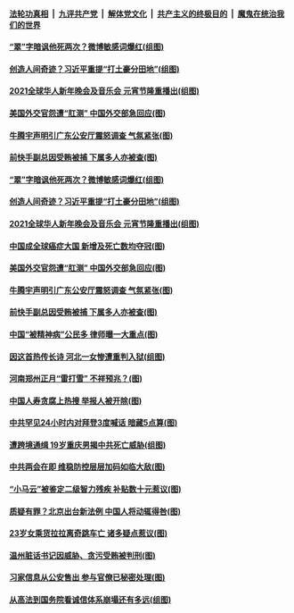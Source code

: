 

####  [法轮功真相](../../../../basic/blob/master/README.md?t=02260631) &nbsp;|&nbsp; [九评共产党](../../../../9ping.md/blob/master/README.md?t=02260631) &nbsp;|&nbsp; [解体党文化](../../../../jtdwh.md/blob/master/README.md?t=02260631)  &nbsp;|&nbsp; [共产主义的终极目的](../../../../gczydzjmd.md/blob/master/README.md?t=02260631) &nbsp;|&nbsp; [魔鬼在统治我们的世界](../../../../mgztzwmdsj.md/blob/master/README.md?t=02260631) 

#### [“翠”字暗讽他死两次？微博敏感词爆红(组图)](../pages/p1/963751.md?t=02260631) 

#### [创造人间奇迹？习近平重提“打土豪分田地”(组图)](../pages/p1/963737.md?t=02260631) 

#### [2021全球华人新年晚会及音乐会 元宵节隆重播出(组图)](../pages/p1/963739.md?t=02260631) 

#### [美国外交官怨遭“肛测” 中国外交部急回应(图)](../pages/p1/963730.md?t=02260631) 

#### [牛腾宇声明引广东公安厅震怒调查 气氛紧张(图)](../pages/p1/963682.md?t=02260631) 

#### [前快手副总因受贿被捕 下属多人亦被查(图)](../pages/p1/963707.md?t=02260631) 

#### [“翠”字暗讽他死两次？微博敏感词爆红(组图)](../pages/p1/963751.md?t=02260631) 

#### [创造人间奇迹？习近平重提“打土豪分田地”(组图)](../pages/p1/963737.md?t=02260631) 

#### [2021全球华人新年晚会及音乐会 元宵节隆重播出(组图)](../pages/p1/963739.md?t=02260631) 

#### [中国成全球癌症大国 新增及死亡数均夺冠(图)](../pages/p1/963728.md?t=02260631) 

#### [美国外交官怨遭“肛测” 中国外交部急回应(图)](../pages/p1/963730.md?t=02260631) 

#### [牛腾宇声明引广东公安厅震怒调查 气氛紧张(图)](../pages/p1/963682.md?t=02260631) 

#### [前快手副总因受贿被捕 下属多人亦被查(图)](../pages/p1/963707.md?t=02260631) 

#### [中国“被精神病”公民多 律师曝一大重点(图)](../pages/p1/963610.md?t=02260631) 

#### [因这首热传长诗 河北一女惨遭重判入狱(组图)](../pages/p1/963627.md?t=02260631) 

#### [河南郑州正月“雷打雪” 不祥预兆？(图)](../pages/p1/963651.md?t=02260631) 

#### [中国人寿贪腐上热搜 举报人被开除(图)](../pages/p1/963648.md?t=02260631) 

#### [中共罕见24小时内对拜登3度喊话 暗藏5点算(图)](../pages/p1/963632.md?t=02260631) 

#### [遭跨境通缉 19岁重庆男揭中共死亡威胁(组图)](../pages/p1/963608.md?t=02260631) 

#### [中共两会在即 维稳防控层层加码如临大敌(图)](../pages/p1/963579.md?t=02260631) 

#### [“小马云”被鉴定二级智力残疾 补贴数十元惹议(图)](../pages/p1/963592.md?t=02260631) 

#### [质疑有罪？北京出台新法例 中国人将动辄得咎(图)](../pages/p1/963523.md?t=02260631) 

#### [23岁女乘货拉拉离奇跳车亡 诸多疑点惹议(图)](../pages/p1/963567.md?t=02260631) 

#### [温州脏话书记因威胁、贪污受贿被判刑(图)](../pages/p1/963555.md?t=02260631) 

#### [习家信息从公安售出 参与官僚已秘密处理(图)](../pages/p1/963541.md?t=02260631) 

#### [从高法到国务院看诚信体系崩塌还有多远(组图)](../pages/p1/961519.md?t=02260631) 

